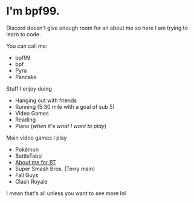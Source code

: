 # I'm bpf99. 

Discord doesn't give enough room for an about me so here I am trying to learn to code.

You can call me:
- bpf99
- bpf
- Pyra
- Pancake

Stuff I enjoy doing
- Hanging out with friends
- Running (5:30 mile with a goal of sub 5)
- Video Games
- Reading
- Piano (_when it's what I want to play_)

Main video games I play
- Pokémon
- BattleTabs!
 - [About me for BT](bpf99.github.io/Battletabs)
- Super Smash Bros. (Terry main)
- Fall Guys
- Clash Royale

I mean that's all unless you want to see more lol 


